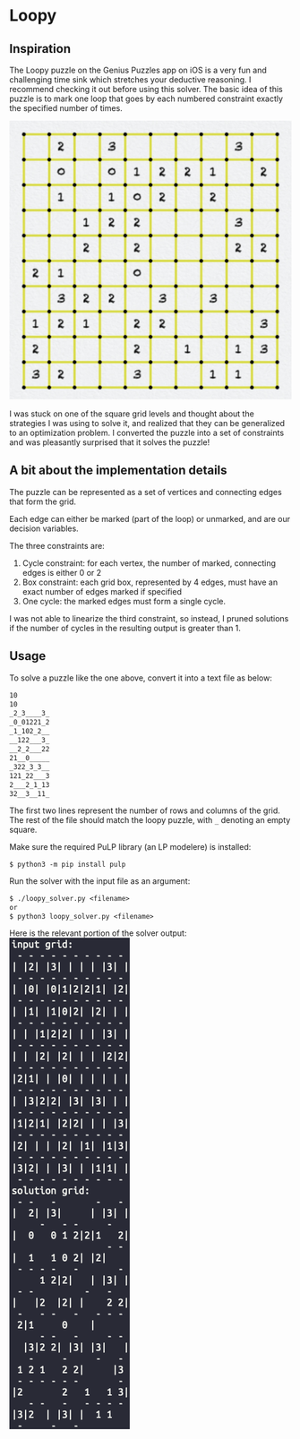 # Loopy

## Inspiration

The Loopy puzzle on the Genius Puzzles app on iOS is a very fun and challenging time sink which stretches your deductive reasoning.
I recommend checking it out before using this solver. The basic idea of this puzzle is to mark one loop that goes by each numbered constraint exactly the specified number of times.

![Example Loopy Puzzle](example_puzzle.jpg)

I was stuck on one of the square grid levels and thought about the strategies I was using to solve it, and realized that they can be generalized to an optimization problem. I converted the puzzle into a set of constraints and was pleasantly surprised that it solves the puzzle!

## A bit about the implementation details

The puzzle can be represented as a set of vertices and connecting edges that form the grid.

Each edge can either be marked (part of the loop) or unmarked, and are our decision variables.

The three constraints are:
1. Cycle constraint: for each vertex, the number of marked, connecting edges is either 0 or 2
2. Box constraint: each grid box, represented by 4 edges, must have an exact number of edges marked if specified
3. One cycle: the marked edges must form a single cycle.

I was not able to linearize the third constraint, so instead, I pruned solutions if the number of cycles in the resulting output is greater than 1.

## Usage

To solve a puzzle like the one above, convert it into a text file as below:
```
10
10
_2_3____3_
_0_01221_2
_1_102_2__
__122___3_
__2_2___22
21__0_____
_322_3_3__
121_22___3
2___2_1_13
32__3__11_
```
The first two lines represent the number of rows and columns of the grid.
The rest of the file should match the loopy puzzle, with `_` denoting an empty square.

Make sure the required PuLP library (an LP modelere) is installed:
```
$ python3 -m pip install pulp
```

Run the solver with the input file as an argument:
```
$ ./loopy_solver.py <filename>
or
$ python3 loopy_solver.py <filename>
```

Here is the relevant portion of the solver output:
![Solver Output](solution_output.png)
